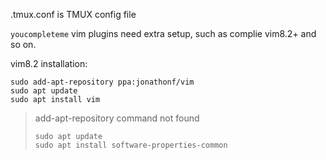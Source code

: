 .tmux.conf is TMUX config file


`youcompleteme` vim plugins need extra setup, such as complie vim8.2+ and so on.

vim8.2 installation:
```
sudo add-apt-repository ppa:jonathonf/vim
sudo apt update
sudo apt install vim
```

> add-apt-repository command not found
> ```
> sudo apt update
> sudo apt install software-properties-common
> ```
